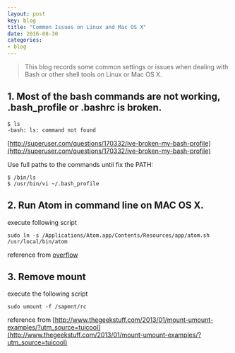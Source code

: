```yaml
---
layout: post
key: blog
title: "Common Issues on Linux and Mac OS X"
date: 2016-08-30
categories:
- blog
---
```


> This blog records some common settings or issues when dealing with Bash or other shell tools on Linux or Mac OS X.

## 1. Most of the bash commands are not working, .bash_profile or .bashrc is broken.

```
$ ls
-bash: ls: command not found
```
[http://superuser.com/questions/170332/ive-broken-my-bash-profile](http://superuser.com/questions/170332/ive-broken-my-bash-profile)

Use full paths to the commands until fix the PATH:

```
$ /bin/ls
$ /usr/bin/vi ~/.bash_profile
```

## 2. Run Atom in command line on MAC OS X.
execute following script

```
sudo ln -s /Applications/Atom.app/Contents/Resources/app/atom.sh /usr/local/bin/atom
```

reference from [overflow](http://stackoverflow.com/questions/22390709/open-atom-editor-from-command-line)

## 3. Remove mount
execute the following script

```
sudo umount -f /sapmnt/rc
```

reference from [http://www.thegeekstuff.com/2013/01/mount-umount-examples/?utm_source=tuicool](http://www.thegeekstuff.com/2013/01/mount-umount-examples/?utm_source=tuicool)
